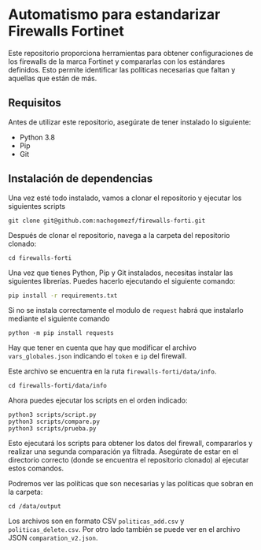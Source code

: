 # Automatismo para estandarizar Firewalls Fortinet

Este repositorio proporciona herramientas para obtener configuraciones de los firewalls de la marca Fortinet y compararlas con los estándares definidos. Esto permite identificar las políticas necesarias que faltan y aquellas que están de más.

## Requisitos

Antes de utilizar este repositorio, asegúrate de tener instalado lo siguiente:

- Python 3.8
- Pip
- Git

## Instalación de dependencias



Una vez esté todo instalado, vamos a clonar el repositorio y ejecutar los siguientes scripts

````
git clone git@github.com:nachogomezf/firewalls-forti.git
````

Después de clonar el repositorio, navega a la carpeta del repositorio clonado:

````
cd firewalls-forti
````
Una vez que tienes Python, Pip y Git instalados, necesitas instalar las siguientes librerías. Puedes hacerlo ejecutando el siguiente comando:

```bash
pip install -r requirements.txt
````
Si no se instala correctamente el modulo de `request` habrá que instalarlo mediante el siguiente comando

````
python -m pip install requests

````

Hay que tener en cuenta que hay que modificar el archivo ``vars_globales.json`` indicando el ``token`` e ``ip`` del firewall.

Este archivo se encuentra en la ruta ``firewalls-forti/data/info``.

````
cd firewalls-forti/data/info
````

Ahora puedes ejecutar los scripts en el orden indicado:



````
python3 scripts/script.py
python3 scripts/compare.py
python3 scripts/prueba.py
````

Esto ejecutará los scripts para obtener los datos del firewall, compararlos y realizar una segunda comparación ya filtrada. Asegúrate de estar en el directorio correcto (donde se encuentra el repositorio clonado) al ejecutar estos comandos.

Podremos ver las políticas que son necesarias y las políticas que sobran en la carpeta:

````
cd /data/output
````
Los archivos son en formato CSV ``politicas_add.csv`` y ``politicas_delete.csv``. Por otro lado también se puede ver en el archivo JSON ``comparation_v2.json``.

